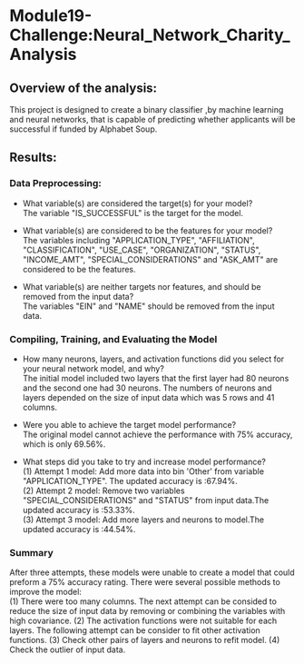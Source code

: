 # Module19-Challenge:Neural_Network_Charity_Analysis

## Overview of the analysis:
This project is designed to create a binary classifier ,by machine learning and neural networks, that is capable of predicting whether applicants will be successful if funded by Alphabet Soup.


## Results:
### Data Preprocessing:
 - What variable(s) are considered the target(s) for your model?  
   The variable "IS_SUCCESSFUL" is the target for the model.
   
 - What variable(s) are considered to be the features for your model?  
   The variables including "APPLICATION_TYPE", "AFFILIATION", "CLASSIFICATION", "USE_CASE", "ORGANIZATION", "STATUS", "INCOME_AMT", "SPECIAL_CONSIDERATIONS" and "ASK_AMT" are considered to be the features.
   
 - What variable(s) are neither targets nor features, and should be removed from the input data?  
   The variables "EIN" and "NAME" should be removed from the input data.
 
 ### Compiling, Training, and Evaluating the Model
 - How many neurons, layers, and activation functions did you select for your neural network model, and why?  
   The initial model included two layers that the first layer had 80 neurons and the second one had 30 neurons. The numbers of neurons and layers depended on the size of input data which was 5 rows and 41 columns.
   
 - Were you able to achieve the target model performance?  
   The original model cannot achieve the performance with 75% accuracy, which is only 69.56%.
 - What steps did you take to try and increase model performance?  
   (1) Attempt 1 model: Add more data into bin 'Other' from variable "APPLICATION_TYPE". The updated accuracy is :67.94%.  
   (2) Attempt 2 model: Remove two variables "SPECIAL_CONSIDERATIONS" and "STATUS" from input data.The updated accuracy is :53.33%.  
   (3) Attempt 3 model: Add more layers and neurons to model.The updated accuracy is :44.54%.  
### Summary
After three attempts, these models were unable to create a model that could preform a 75% accuracy rating. There were several possible methods to improve the model:  
 (1) There were too many columns. The next attempt can be consided to reduce the size of input data by removing or combining the variables with high covariance.
 (2) The activation functions were not suitable for each layers. The following attempt can be consider to fit other activation functions.
 (3) Check other pairs of layers and neurons to refit model.
 (4) Check the outlier of input data.
